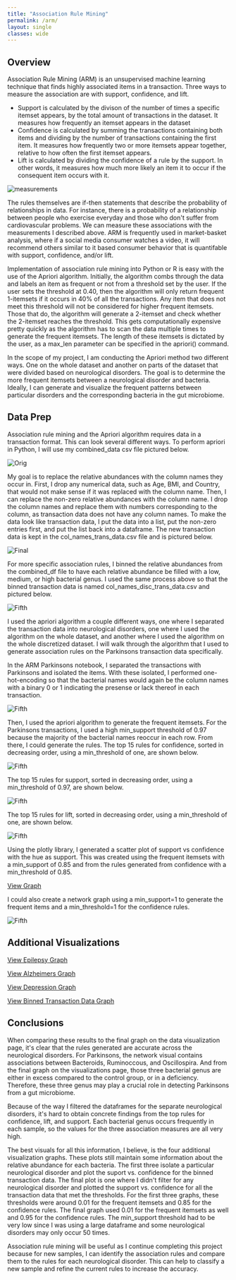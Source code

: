 ```yaml
---
title: "Association Rule Mining"
permalink: /arm/
layout: single
classes: wide
---
```


## Overview 

Association Rule Mining (ARM) is an unsupervised machine learning technique that finds highly associated items in a transaction. Three ways to measure the association are with support, confidence, and lift. 
- Support is calculated by the divison of the number of times a specific itemset appears, by the total amount of transactions in the dataset. It measures how frequently an itemset appears in the dataset
- Confidence is calculated by summing the transactions containing both items and dividing by the number of transactions containing the first item. It measures how frequently two or more itemsets appear together, relative to how often the first itemset appears.
- Lift is calculated by dividing the confidence of a rule by the support. In other words, it measures how much more likely an item it to occur if the consequent item occurs with it.

![measurements](/assets/images/arm_measurements.jpg) 

The rules themselves are if-then statements that describe the probability of relationships in data. For instance, there is a probability of a relationship between people who exercise everyday and those who don't suffer from cardiovascular problems. We can measure these associations with the measurements I described above. ARM is frequently used in market-basket analysis, where if a social media consumer watches a video, it will recommend others similar to it based consumer behavior that is quantifable with support, confidence, and/or lift. 

Implementation of association rule mining into Python or R is easy with the use of the Apriori algorithm. Initially, the algorithm combs through the data and labels an item as frequent or not from a threshold set by the user. If the user sets the threshold at 0.40, then the algorithm will only return frequent 1-itemsets if it occurs in 40% of all the transactions. Any item that does not meet this threshold will not be considered for higher frequent itemsets. Those that do, the algorithm will generate a 2-itemset and check whether the 2-itemset reaches the threshold. This gets computationally expensive pretty quickly as the algorithm has to scan the data multiple times to generate the frequent itemsets. The length of these itemsets is dictated by the user, as a max_len parameter can be specified in the apriori() command. 

In the scope of my project, I am conducting the Apriori method two different ways. One on the whole dataset and another on parts of the dataset that were divided based on neurological disorders. The goal is to determine the more frequent itemsets between a neurological disorder and bacteria. Ideally, I can generate and visualize the frequent patterns between particular disorders and the corresponding bacteria in the gut microbiome. 

## Data Prep

Association rule mining and the Apriori algorithm requires data in a transaction format. This can look several different ways. To perform apriori in Python, I will use my combined_data csv file pictured below. 

![Orig](/assets/images/combined_df.jpg) 

My goal is to replace the relative abundances with the column names they occur in. First, I drop any numerical data, such as Age, BMI, and Country, that would not make sense if it was replaced with the column name. Then, I can replace the non-zero relative abundances with the column name. I drop the column names and replace them with numbers corresponding to the column, as transaction data does not have any column names. To make the data look like transaction data, I put the data into a list, put the non-zero entries first, and put the list back into a dataframe. The new transaction data is kept in the col_names_trans_data.csv file and is pictured below. 

![Final](/assets/images/trans_data.jpg) 

For more specific association rules, I binned the relative abundances from the combined_df file to have each relative abundance be filled with a low, medium, or high bacterial genus. I used the same process above so that the binned transaction data is named col_names_disc_trans_data.csv and pictured below. 

![Fifth](/assets/images/trans_binned_data.jpg) 

I used the apriori algorithm a couple different ways, one where I separated the transaction data into neurological disorders, one where I used the algorithm on the whole dataset, and another where I used the algorithm on the whole discretized dataset. I will walk through the algorithm that I used to generate association rules on the Parkinsons transaction data specifically. 

In the ARM Parkinsons notebook, I separated the transactions with Parkinsons and isolated the items. With these isolated, I performed one-hot-encoding so that the bacterial names would again be the column names with a binary 0 or 1 indicating the presense or lack thereof in each transaction. 

![Fifth](/assets/images/ohe_df.jpg) 

Then, I used the apriori algorithm to generate the frequent itemsets. For the Parkinsons transactions, I used a high min_support threshold of 0.97 because the majority of the bacterial names reoccur in each row. From there, I could generate the rules. The top 15 rules for confidence, sorted in decreasing order, using a min_threshold of one, are shown below.

![Fifth](/assets/images/top15_conf.jpg) 

The top 15 rules for support, sorted in decreasing order, using a min_threshold of 0.97, are shown below. 

![Fifth](/assets/images/top15_supp.jpg) 

The top 15 rules for lift, sorted in decreasing order, using a min_threshold of one, are shown below. 

![Fifth](/assets/images/top15_lift.jpg) 

Using the plotly library, I generated a scatter plot of support vs confidence with the hue as support. This was created using the frequent itemsets with a min_support of 0.85 and from the rules generated from confidence with a min_threshold of 0.85. 

[View Graph](/assets/images/supvsconf.html)

I could also create a network graph using a min_support=1 to generate the frequent items and a min_threshold=1 for the confidence rules. 

![Fifth](/assets/images/networkgraph.jpg) 

## Additional Visualizations

[View Epilepsy Graph](/assets/images/ep_plotly.html)

[View Alzheimers Graph](/assets/images/alz_plotly.html)

[View Depression Graph](/assets/images/dep_plotly.html)

[View Binned Transaction Data Graph](/assets/images/overview_plotly.html)


## Conclusions

When comparing these results to the final graph on the data visualization page, it's clear that the rules generated are accurate across the neurological disorders. For Parkinsons, the network visual contains associations between Bacteroids, Ruminoccous, and Oscillospira. And from the final graph on the visualizations page, those three bacterial genus are either in excess compared to the control group, or in a deficiency. Therefore, these three genus may play a crucial role in detecting Parkinsons from a gut microbiome. 

Because of the way I filtered the dataframes for the separate neurological disorders, it's hard to obtain concrete findings from the top rules for confidence, lift, and support. Each bacterial genus occurs frequently in each sample, so the values for the three association measures are all very high. 

The best visuals for all this information, I believe, is the four additional visualization graphs. These plots still maintain some information about the relative abundance for each bacteria. The first three isolate a particular neurological disorder and plot the suport vs. confidence for the binned transaction data. The final plot is one where I didn't filter for any neurological disorder and plotted the support vs. confidence for all the transaction data that met the thresholds. For the first three graphs, these thresholds were around 0.01 for the frequent itemsets and 0.85 for the confidence rules. The final graph used 0.01 for the frequent itemsets as well and 0.95 for the confidence rules. The min_support threshold had to be very low since I was using a large dataframe and some neurological disorders may only occur 50 times. 

Association rule mining will be useful as I continue completing this project because for new samples, I can identify the association rules and compare them to the rules for each neurological disorder. This can help to classify a new sample and refine the current rules to increase the accuracy. 













